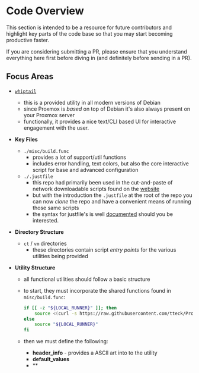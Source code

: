 # Code Overview

This section is intended to be a resource for future contributors and highlight key parts of the code base so that you may start becoming productive faster.

If you are considering submitting a PR, please ensure that you understand everything here first before diving in (and definitely before sending in a PR).

## Focus Areas

- [`whiptail`](https://en.wikibooks.org/wiki/Bash_Shell_Scripting/Whiptail)
  - this is a provided utility in all modern versions of Debian
  - since Proxmox is _based_ on top of Debian it's also always present on your Proxmox server
  - functionally, it provides a nice text/CLI based UI for interactive engagement with the user.
- **Key Files**
  - `./misc/build.func`
    - provides a lot of support/util functions
    - includes error handling, text colors, but also the core interactive script for base and advanced configuration
  - `./.justfile`
    - this repo had primarily been used in the cut-and-paste of network downloadable scripts found on the [website](https://tteck.github.io/Proxmox/)
    - but with the introduction the `.justfile` at the root of the repo you can now _clone_ the repo and have a convenient means of running those same scripts
    - the syntax for justfile's is well [documented](https://just.systems/man/en/) should you be interested.
- **Directory Structure**
  - `ct` / `vm` directories
    - these directories contain script _entry points_ for the various utilities being provided

- **Utility Structure**
  - all functional utilities should follow a basic structure
  - to start, they must incorporate the shared functions found in `misc/build.func`:

      ```sh
      if [[ -z "${LOCAL_RUNNER}" ]]; then
          source <(curl -s https://raw.githubusercontent.com/tteck/Proxmox/main/misc/build.func)
      else
          source "${LOCAL_RUNNER}"
      fi
      ```

  - then we must define the following:
    - **header_info** - provides a ASCII art into to the utility
    - **default_values**
    - **
